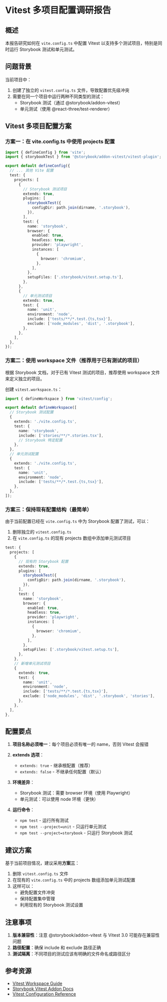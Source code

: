 # Vitest 多项目配置调研报告

## 概述

本报告研究如何在 `vite.config.ts` 中配置 Vitest 以支持多个测试项目，特别是同时运行 Storybook 测试和单元测试。

## 问题背景

当前项目中：

1. 创建了独立的 `vitest.config.ts` 文件，导致配置优先级冲突
2. 需要在同一个项目中运行两种不同类型的测试：
   - Storybook 测试（通过 @storybook/addon-vitest）
   - 单元测试（使用 @react-three/test-renderer）

## Vitest 多项目配置方案

### 方案一：在 vite.config.ts 中使用 projects 配置

```typescript
import { defineConfig } from 'vite';
import { storybookTest } from '@storybook/addon-vitest/vitest-plugin';

export default defineConfig({
  // ... 其他 Vite 配置
  test: {
    projects: [
      {
        // Storybook 测试项目
        extends: true,
        plugins: [
          storybookTest({
            configDir: path.join(dirname, '.storybook'),
          }),
        ],
        test: {
          name: 'storybook',
          browser: {
            enabled: true,
            headless: true,
            provider: 'playwright',
            instances: [
              {
                browser: 'chromium',
              },
            ],
          },
          setupFiles: ['.storybook/vitest.setup.ts'],
        },
      },
      {
        // 单元测试项目
        extends: true,
        test: {
          name: 'unit',
          environment: 'node',
          include: ['tests/**/*.test.{ts,tsx}'],
          exclude: ['node_modules', 'dist', '.storybook'],
        },
      },
    ],
  },
});
```

### 方案二：使用 workspace 文件（推荐用于已有测试的项目）

根据 Storybook 文档，对于已有 Vitest 测试的项目，推荐使用 workspace 文件来定义独立的项目。

创建 `vitest.workspace.ts`：

```typescript
import { defineWorkspace } from 'vitest/config';

export default defineWorkspace([
  // Storybook 测试配置
  {
    extends: './vite.config.ts',
    test: {
      name: 'storybook',
      include: ['stories/**/*.stories.tsx'],
      // Storybook 特定配置
    },
  },
  // 单元测试配置
  {
    extends: './vite.config.ts',
    test: {
      name: 'unit',
      environment: 'node',
      include: ['tests/**/*.test.{ts,tsx}'],
    },
  },
]);
```

### 方案三：保持现有配置结构（最简单）

由于当前配置已经在 `vite.config.ts` 中为 Storybook 配置了测试，可以：

1. 删除独立的 `vitest.config.ts`
2. 在 `vite.config.ts` 的现有 projects 数组中添加单元测试项目

```typescript
test: {
  projects: [
    {
      // 现有的 Storybook 配置
      extends: true,
      plugins: [
        storybookTest({
          configDir: path.join(dirname, '.storybook'),
        }),
      ],
      test: {
        name: 'storybook',
        browser: {
          enabled: true,
          headless: true,
          provider: 'playwright',
          instances: [
            {
              browser: 'chromium',
            },
          ],
        },
        setupFiles: ['.storybook/vitest.setup.ts'],
      },
    },
    // 新增单元测试项目
    {
      extends: true,
      test: {
        name: 'unit',
        environment: 'node',
        include: ['tests/**/*.test.{ts,tsx}'],
        exclude: ['node_modules', 'dist', '.storybook', 'stories'],
      },
    },
  ],
},
```

## 配置要点

1. **项目名称必须唯一**：每个项目必须有唯一的 name，否则 Vitest 会报错

2. **extends 选项**：
   - `extends: true` - 继承根配置（推荐）
   - `extends: false` - 不继承任何配置（默认）

3. **环境差异**：
   - Storybook 测试：需要 browser 环境（使用 Playwright）
   - 单元测试：可以使用 node 环境（更快）

4. **运行命令**：
   - `npm test` - 运行所有测试
   - `npm test --project=unit` - 只运行单元测试
   - `npm test --project=storybook` - 只运行 Storybook 测试

## 建议方案

基于当前项目情况，建议采用**方案三**：

1. 删除 `vitest.config.ts` 文件
2. 在现有的 `vite.config.ts` 中的 projects 数组添加单元测试配置
3. 这样可以：
   - 避免配置文件冲突
   - 保持配置集中管理
   - 利用现有的 Storybook 测试设置

## 注意事项

1. **版本兼容性**：注意 @storybook/addon-vitest 与 Vitest 3.0 可能存在兼容性问题
2. **路径配置**：确保 include 和 exclude 路径正确
3. **测试隔离**：不同项目的测试应该有明确的文件命名或路径区分

## 参考资源

- [Vitest Workspace Guide](https://vitest.dev/guide/workspace)
- [Storybook Vitest Addon Docs](https://storybook.js.org/docs/writing-tests/integrations/vitest-addon)
- [Vitest Configuration Reference](https://vitest.dev/config/)
